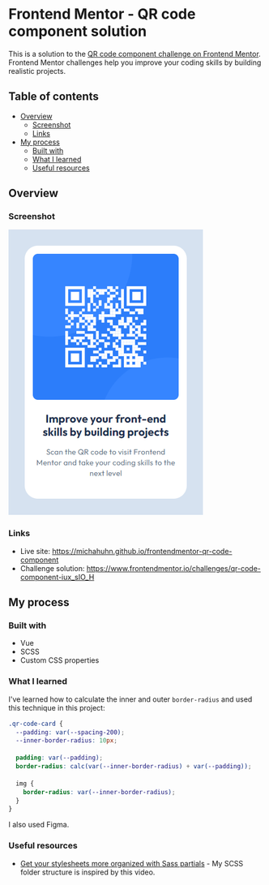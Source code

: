 # Frontend Mentor - QR code component solution

This is a solution to the [QR code component challenge on Frontend Mentor](https://www.frontendmentor.io/challenges/qr-code-component-iux_sIO_H). Frontend Mentor challenges help you improve your coding skills by building realistic projects. 

## Table of contents

- [Overview](#overview)
  - [Screenshot](#screenshot)
  - [Links](#links)
- [My process](#my-process)
  - [Built with](#built-with)
  - [What I learned](#what-i-learned)
  - [Useful resources](#useful-resources)

## Overview

### Screenshot

![Screenshot](./screenshot.png)

### Links

- Live site: <https://michahuhn.github.io/frontendmentor-qr-code-component>
- Challenge solution: <https://www.frontendmentor.io/challenges/qr-code-component-iux_sIO_H>

## My process

### Built with

- Vue
- SCSS
- Custom CSS properties

### What I learned

I've learned how to calculate the inner and outer `border-radius` and used this technique in this project:

```css
.qr-code-card {
  --padding: var(--spacing-200);
  --inner-border-radius: 10px;

  padding: var(--padding);
  border-radius: calc(var(--inner-border-radius) + var(--padding));

  img {
    border-radius: var(--inner-border-radius);
  }
}
```

I also used Figma.

### Useful resources

- [Get your stylesheets more organized with Sass partials](https://www.youtube.com/watch?v=9Ld-aOKsEDk) - My SCSS folder structure is inspired by this video.
